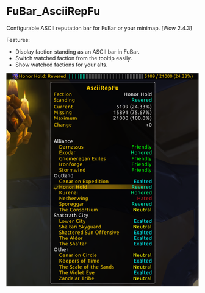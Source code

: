 FuBar_AsciiRepFu
================

Configurable ASCII reputation bar for FuBar or your minimap. [Wow 2.4.3]

Features:
  - Display faction standing as an ASCII bar in FuBar.
  - Switch watched faction from the tooltip easily.
  - Show watched factions for your alts.

![Tooltips](FuBar_AsciiRepFu/screen.png)
